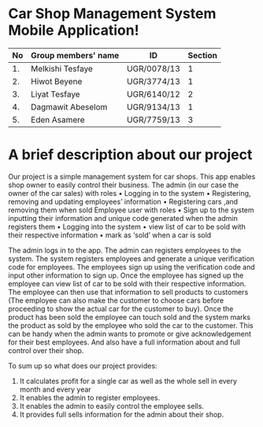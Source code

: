 # Car Shop Management System Mobile Application!

| No |Group members' name |ID            |Section  |
|----|--------------------|------------- |---------|
| 1. | Melkishi Tesfaye   | UGR/0078/13  | 1       |
| 2. | Hiwot Beyene       | UGR/3774/13  | 1       |
| 3. | Liyat Tesfaye      | UGR/6140/12  | 2       |
| 4. | Dagmawit Abeselom  | UGR/9134/13  | 1       |
| 5. | Eden Asamere       | UGR/7759/13  | 3       |

# A brief description about our project

Our project is a simple management system for car shops. This app enables shop owner to easily control their business.
The admin (in our case the owner of the car sales) with roles 
•	Logging in to the system
•	Registering, removing and updating employees’ information 
•	Registering cars ,and removing them when sold
Employee user with roles
•	Sign up to the system inputting their information and unique code generated when the admin registers them
•	Logging into the system 
•	view list of car to be sold with their respective information
•	mark as ‘sold’ when a car is sold

The admin logs in to the app. The admin can registers employees to the system. The system registers employees and generate a unique verification code for employees. The employees sign up using the verification code and input other information to sign up. Once the employee has signed up the employee can view list of car to be sold with their respective information. The employee can then use that information to sell products to customers (The employee can also make the customer to choose cars before proceeding to show the actual car for the customer to buy). Once the product has been sold the employee can touch sold and the system marks the product as sold by the employee who sold the car to the customer. This can be handy when the admin wants to promote or give acknowledgement for their best employees. And also have a full information about and full control over their shop.

To sum up so what does our project provides:
1. It calculates profit for a single car as well as the whole sell in every month and every year
2. It enables the admin to register employees.
3. It enables the admin to easily control the employee sells. 
4. It provides full sells information for the admin about their shop.


